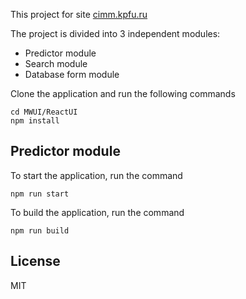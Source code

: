 This project for site [cimm.kpfu.ru](https://cimm.kpfu.ru)

The project is divided into 3 independent modules:

- Predictor module
- Search module
- Database form module

Clone the application and run the following commands
```
cd MWUI/ReactUI
npm install
```

## Predictor module

To start the application, run the command

```
npm run start
```
To build the application, run the command

```
npm run build
```

## License

MIT